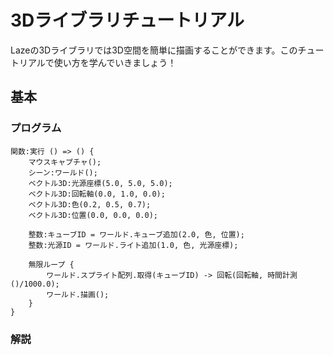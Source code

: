 # 3Dライブラリチュートリアル

Lazeの3Dライブラリでは3D空間を簡単に描画することができます。このチュートリアルで使い方を学んでいきましょう！

## 基本

### プログラム

```
関数:実行 () => () {
	マウスキャプチャ();
	シーン:ワールド();
	ベクトル3D:光源座標(5.0, 5.0, 5.0);
	ベクトル3D:回転軸(0.0, 1.0, 0.0);
	ベクトル3D:色(0.2, 0.5, 0.7);
	ベクトル3D:位置(0.0, 0.0, 0.0);

	整数:キューブID = ワールド.キューブ追加(2.0, 色, 位置);
	整数:光源ID = ワールド.ライト追加(1.0, 色, 光源座標);

	無限ループ {
		ワールド.スプライト配列.取得(キューブID) -> 回転(回転軸, 時間計測()/1000.0);
		ワールド.描画();
	}
}
```

### 解説

